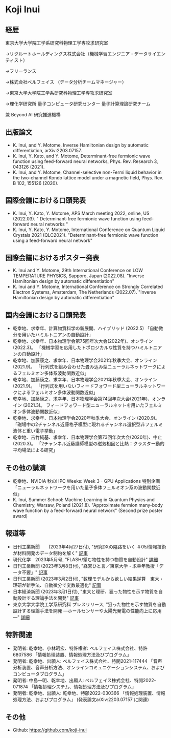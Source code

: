 # Koji Inui

## 経歴

東京大学大学院工学系研究科物理工学専攻求研究室

→リクルートホールディングス株式会社（機械学習エンジニア・データサイエンティスト）

→フリーランス

→株式会社ベルフェイス （データ分析チームマネージャー）

→東京大学大学院工学系研究科物理工学専攻求研究室

→理化学研究所 量子コンピュータ研究センター 量子計算理論研究チーム

兼 Beyond AI 研究推進機構


## 出版論文
- K. Inui, and Y. Motome, Inverse Hamiltonian design by automatic differentiation, arXiv:2203.07157.
- K. Inui, Y. Kato, and Y. Motome, Determinant-free fermionic wave function using feed-forward neural networks, Phys. Rev. Research 3, 043126 (2021).
- K. Inui, and Y. Motome, Channel-selective non-Fermi liquid behavior in the two-channel Kondo lattice model under a magnetic field, Phys. Rev. B 102, 155126 (2020).

## 国際会議における口頭発表
- K. Inui, Y. Kato, Y. Motome, APS March meeting 2022, online, US (2022.03).
" Determinant-free fermionic wave function using feed-forward neural networks "
- K. Inui, Y. Kato, Y. Motome, International Conference on Quantum Liquid Crystals 2021 (QLC2021).
"Determinant-free fermionic wave function using a feed-forward neural network"

## 国際会議におけるポスター発表
- K. Inui and Y. Motome, 29th International Conference on LOW TEMPERATURE PHYSICS, Sapporo, Japan (2022.08).
"Inverse Hamiltonian design by automatic differentiation"
- K. Inui and Y. Motome, International Conference on Strongly Correlated Electron Systems, Amsterdam, The Netherlands (2022.07).
"Inverse Hamiltonian design by automatic differentiation"

## 国内会議における口頭発表
- 乾幸地、求幸年、計算物質科学の新展開、ハイブリッド (2022.5)
「自動微分を用いたハミルトニアンの自動設計」
- 乾幸地、求幸年、日本物理学会第75回年次大会(2022年)、オンライン (2022.3)。
「機械学習を応用したトポロジカルな性質を持つハミルトニアンの自動設計」
- 乾幸地、加藤康之、求幸年、日本物理学会2021年秋季大会、オンライン (2021.9)。
「行列式を組み合わせた畳み込み型ニューラルネットワークによるフェルミオン多体系波動関数近似」
- 乾幸地、加藤康之、求幸年、日本物理学会2021年秋季大会、オンライン (2021.9)。
「行列式を用いないフィードフォワード型ニューラルネットワークによるフェルミオン多体波動関数近似」
- 乾幸地、加藤康之、求幸年、日本物理学会第74回年次大会(2021年)、オンライン (2021.3)。
フィードフォワード型ニューラルネットを用いたフェルミオン多体波動関数近似」
- 乾幸地、求幸年、日本物理学会2020年秋季大会、オンライン (2020.9)。
「磁場中の2チャンネル近藤格子模型に現れるチャンネル選択型非フェルミ液体と重い電子挙動」
- 乾幸地、吉竹純基、求幸年、日本物理学会第73回年次大会(2020年)、中止 (2020.3)。
「2チャンネル近藤講師模型の磁気相図と比熱：クラスター動的平均場法による研究」

## その他の講演
- 乾幸地、NVIDIA 秋のHPC Weeks: Week 3 - GPU Applications 特別企画
「ニューラルネットワークを用いた量子多体フェルミオン系の波動関数近似」
- K. Inui, Summer School: Machine Learning in Quantum Physics and Chemistry, Warsaw, Poland (2021.8).
"Approximate fermion many-body wave function by a feed-forward neural network" (Second prize poster award)

## 報道等
- 日刊工業新聞　　(2023年4月27日付), "研究DXの隘路をいく ＃05/情報技術が材料開発のデータ制約を解く" [記事](https://newswitch.jp/p/36770)
- 現代化学　2023年5月号, "FLASH/望む物性を持つ物質を自動設計" [詳細](https://www.tkd-pbl.com/book/b10031235.html)
- 日刊工業新聞 (2023年3月8日付), "経営ひと言／東京大学・求幸年教授「データ不要」" [記事](https://www.nikkan.co.jp/articles/view/00665789)
- 日刊工業新聞 (2023年3月2日付), "数理モデルから欲しい結果逆算　東大・理研が新手法、自動微分で変数最適化" [記事](https://www.nikkan.co.jp/articles/view/00665068)
- 日本経済新聞 (2023年3月1日付), "東大と理研、狙った物性を示す物質を自動設計する理論手法を開発" [記事](https://www.nikkei.com/article/DGXZRSP650216_Y3A220C2000000/)
- 東京大学大学院工学系研究科 プレスリリース, "狙った物性を示す物質を自動設計する理論手法を開発 ―ホールセンサーや太陽光発電の性能向上に応用―" [詳細](https://www.t.u-tokyo.ac.jp/press/pr2023-03-02-001)

## 特許関連
- 発明者: 乾幸地、小林昭宏、特許権者: ベルフェイス株式会社、特許6807586
「情報処理装置、情報処理方法及びプログラム」
- 発明者: 乾幸地、出願人: ベルフェイス株式会社、特開2021-117444
「音声分析装置、音声分析方法、オンラインコミュニケーションシステム、およびコンピュータプログラム」
- 発明者: 中島一明、乾幸地、出願人: ベルフェイス株式会社、特開2022-071874
「情報処理システム、情報処理方法及びプログラム」
- 発明者: 乾幸地、出願人: 乾幸地、特願2022-030366
「情報処理装置、情報処理方法、およびプログラム」
(発表論文arXiv:2203.07157 に関連)

## その他
- Github: https://github.com/koji-inui


<!-- ![image](https://user-images.githubusercontent.com/18414885/201269678-642d98e4-2450-42ca-8306-3f8c9b46d104.png) -->
